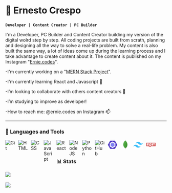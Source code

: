 # 👋 Ernesto Crespo 

**`Developer | Content Creator | PC Builder`**

I'm a Developer, PC Builder and Content Creator building my version of the digital wolrd step by step. All
coding projects are built from scrath, planning and designing all the way to solve a real-life problem.
My content is also built the same way, a lot of ideas come up during the learning process and I take advantage to create content about it. The content is published on my Instagram "[Ernie.codes][instagram]". 


-I'm currently working on a "[MERN Stack Project][last]".


-I'm currently learning React and Javascript 💞️


-I’m  looking to collaborate with others content creators 🌱  


-I’m  studying to improve as developer!


-How to reach me: @ernie.codes on Instagram 📫 



---

### 🧰 Languages and Tools


<img align="left" alt="Git" width="30px" style="padding-right:10px;" src="https://cdn.jsdelivr.net/gh/devicons/devicon/icons/git/git-original.svg" />
<img align="left" alt="HTML" width="30px" style="padding-right:10px;" src="https://cdn.jsdelivr.net/gh/devicons/devicon/icons/html5/html5-plain.svg" />
<img align="left" alt="CSS" width="30px" style="padding-right:10px;" src="https://cdn.jsdelivr.net/gh/devicons/devicon/icons/css3/css3-plain.svg" />
<img align="left" alt="JavaScript" width="30px" style="padding-right:10px;" src="https://cdn.jsdelivr.net/gh/devicons/devicon/icons/javascript/javascript-plain.svg" />
<img align="left" alt="React" width="30px" style="padding-right:10px;" src="https://cdn.jsdelivr.net/gh/devicons/devicon/icons/react/react-original.svg" />
<img align="left" alt="NodeJS" width="30px" style="padding-right:10px;" src="https://cdn.jsdelivr.net/gh/devicons/devicon/icons/nodejs/nodejs-original.svg" />
<img align="left" alt="Python" width="30px" style="padding-right:10px;" src="https://cdn.jsdelivr.net/gh/devicons/devicon/icons/python/python-plain.svg" />
<img align="left" alt="GitHub" width="30px" style="padding-right:10px;" src="https://cdn.jsdelivr.net/gh/devicons/devicon/icons/github/github-original.svg" />
<img align="left" alt="ESLint" width="30px" style="padding-right:10px;" src="https://github.com/devicons/devicon/blob/v2.15.1/icons/eslint/eslint-original.svg" />
<img align="left" alt="MongoDB" width="30px" style="padding-right:10px;" src="https://github.com/devicons/devicon/blob/v2.15.1/icons/mongodb/mongodb-original.svg" />
<img align="left" alt="TailwindCSS" width="30px" style="padding-right:10px;" src="https://github.com/devicons/devicon/blob/v2.15.1/icons/tailwindcss/tailwindcss-plain.svg" />
<img align="left" alt="NPM" width="30px" style="padding-right:10px;" src="https://github.com/devicons/devicon/blob/v2.15.1/icons/npm/npm-original-wordmark.svg" />
<br />

#

### 📊 Stats

![](https://github-readme-stats-sigma-five.vercel.app/api?username=Ernestoc14&show_icons=true&theme=gruvbox)

<img src="https://github-readme-streak-stats.herokuapp.com/?user=Ernestoc14&count_private=true&theme=material-palenight&show_icons=true">



[last]: https://github.com/Ernestoc14/Mern-Crud
[instagram]: https://instagram.com/ernie.codes

